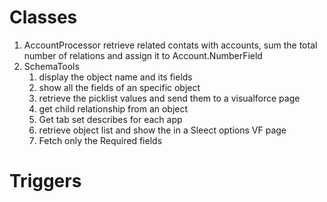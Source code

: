 # Classes
1. AccountProcessor
    retrieve related contats with accounts, sum the total number of relations and assign it to Account.NumberField
2. SchemaTools
    1. display the object name and its fields
    2. show all the fields of an specific object
    3. retrieve the picklist values and send them to a visualforce page
    4. get child relationship from an object
    5. Get tab set describes for each app
    6. retrieve object list and show the in a Sleect options VF page
    7. Fetch only the Required fields

# Triggers